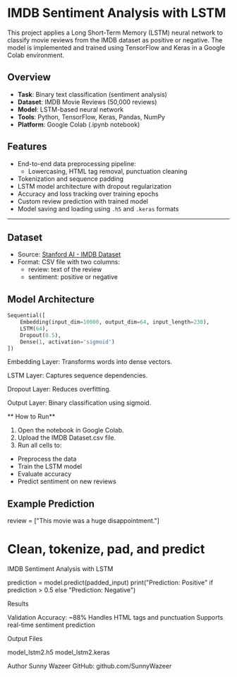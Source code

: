 # IMDB Sentiment Analysis with LSTM

This project applies a Long Short-Term Memory (LSTM) neural network to classify movie reviews from the IMDB dataset as positive or negative. The model is implemented and trained using TensorFlow and Keras in a Google Colab environment.



## Overview

- **Task**: Binary text classification (sentiment analysis)
- **Dataset**: IMDB Movie Reviews (50,000 reviews)
- **Model**: LSTM-based neural network
- **Tools**: Python, TensorFlow, Keras, Pandas, NumPy
- **Platform**: Google Colab (.ipynb notebook)


## Features

- End-to-end data preprocessing pipeline:
  - Lowercasing, HTML tag removal, punctuation cleaning
- Tokenization and sequence padding
- LSTM model architecture with dropout regularization
- Accuracy and loss tracking over training epochs
- Custom review prediction with trained model
- Model saving and loading using `.h5` and `.keras` formats

---

## Dataset

- Source: [Stanford AI - IMDB Dataset](https://ai.stanford.edu/~amaas/data/sentiment/)
- Format: CSV file with two columns:
  - review: text of the review
  - sentiment: positive or negative

## Model Architecture

```python
Sequential([
    Embedding(input_dim=10000, output_dim=64, input_length=230),
    LSTM(64),
    Dropout(0.5),
    Dense(1, activation='sigmoid')
])
```

Embedding Layer: Transforms words into dense vectors.

LSTM Layer: Captures sequence dependencies.

Dropout Layer: Reduces overfitting.

Output Layer: Binary classification using sigmoid.

** How to Run**

1. Open the notebook in Google Colab.
2. Upload the IMDB Dataset.csv file.
3. Run all cells to:
 - Preprocess the data
 - Train the LSTM model
 - Evaluate accuracy
 - Predict sentiment on new reviews

## Example Prediction

review = ["This movie was a huge disappointment."]
# Clean, tokenize, pad, and predict

IMDB Sentiment Analysis with LSTM

prediction = model.predict(padded_input)
print("Prediction: Positive" if prediction > 0.5 else "Prediction: Negative")

Results

Validation Accuracy: ~88%
Handles HTML tags and punctuation
Supports real-time sentiment prediction

Output Files

model_lstm2.h5
model_lstm2.keras

Author
Sunny Wazeer
GitHub: github.com/SunnyWazeer
